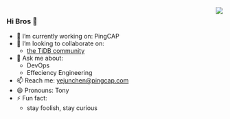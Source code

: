 <img align="right" src="https://github-readme-stats.vercel.app/api?username=VelocityLight&show_icons=true&icon_color=CE1D2D&text_color=718096&bg_color=00000000&hide_title=true&hide_border=true" />

### Hi Bros 👋

<!--
**VelocityLight/VelocityLight** is a ✨ _special_ ✨ repository because its `README.md` (this file) appears on your GitHub profile.
-->

- 🔭 I’m currently working on: PingCAP 
- 👯 I’m looking to collaborate on:
  - [the TiDB community](https://tidb.io/archived/events/)
- 💬 Ask me about:
  - DevOps
  - Effeciency Engineering
- 📫 Reach me: yejunchen@pingcap.com
- 😄 Pronouns: Tony
- ⚡ Fun fact:
  - stay foolish, stay curious
